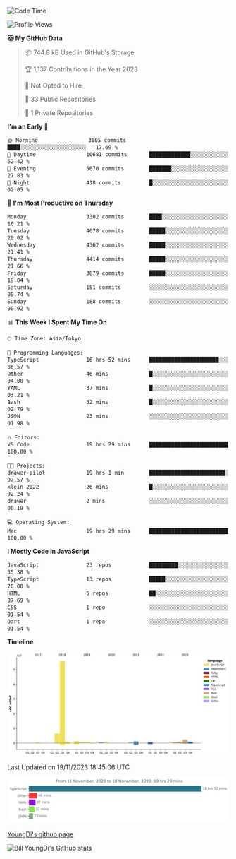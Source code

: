 <!--START_SECTION:waka-->
![Code Time](http://img.shields.io/badge/Code%20Time-167%20hrs%2026%20mins-blue)

![Profile Views](http://img.shields.io/badge/Profile%20Views-0-blue)

**🐱 My GitHub Data** 

> 📦 744.8 kB Used in GitHub's Storage 
 > 
> 🏆 1,137 Contributions in the Year 2023
 > 
> 🚫 Not Opted to Hire
 > 
> 📜 33 Public Repositories 
 > 
> 🔑 1 Private Repositories 
 > 
**I'm an Early 🐤** 

```text
🌞 Morning                3605 commits        ████░░░░░░░░░░░░░░░░░░░░░   17.69 % 
🌆 Daytime                10681 commits       █████████████░░░░░░░░░░░░   52.42 % 
🌃 Evening                5670 commits        ███████░░░░░░░░░░░░░░░░░░   27.83 % 
🌙 Night                  418 commits         █░░░░░░░░░░░░░░░░░░░░░░░░   02.05 % 
```
📅 **I'm Most Productive on Thursday** 

```text
Monday                   3302 commits        ████░░░░░░░░░░░░░░░░░░░░░   16.21 % 
Tuesday                  4078 commits        █████░░░░░░░░░░░░░░░░░░░░   20.02 % 
Wednesday                4362 commits        █████░░░░░░░░░░░░░░░░░░░░   21.41 % 
Thursday                 4414 commits        █████░░░░░░░░░░░░░░░░░░░░   21.66 % 
Friday                   3879 commits        █████░░░░░░░░░░░░░░░░░░░░   19.04 % 
Saturday                 151 commits         ░░░░░░░░░░░░░░░░░░░░░░░░░   00.74 % 
Sunday                   188 commits         ░░░░░░░░░░░░░░░░░░░░░░░░░   00.92 % 
```


📊 **This Week I Spent My Time On** 

```text
🕑︎ Time Zone: Asia/Tokyo

💬 Programming Languages: 
TypeScript               16 hrs 52 mins      ██████████████████████░░░   86.57 % 
Other                    46 mins             █░░░░░░░░░░░░░░░░░░░░░░░░   04.00 % 
YAML                     37 mins             █░░░░░░░░░░░░░░░░░░░░░░░░   03.21 % 
Bash                     32 mins             █░░░░░░░░░░░░░░░░░░░░░░░░   02.79 % 
JSON                     23 mins             ░░░░░░░░░░░░░░░░░░░░░░░░░   01.98 % 

🔥 Editors: 
VS Code                  19 hrs 29 mins      █████████████████████████   100.00 % 

🐱‍💻 Projects: 
drawer-pilot             19 hrs 1 min        ████████████████████████░   97.57 % 
klein-2022               26 mins             █░░░░░░░░░░░░░░░░░░░░░░░░   02.24 % 
drawer                   2 mins              ░░░░░░░░░░░░░░░░░░░░░░░░░   00.19 % 

💻 Operating System: 
Mac                      19 hrs 29 mins      █████████████████████████   100.00 % 
```

**I Mostly Code in JavaScript** 

```text
JavaScript               23 repos            █████████░░░░░░░░░░░░░░░░   35.38 % 
TypeScript               13 repos            █████░░░░░░░░░░░░░░░░░░░░   20.00 % 
HTML                     5 repos             ██░░░░░░░░░░░░░░░░░░░░░░░   07.69 % 
CSS                      1 repo              ░░░░░░░░░░░░░░░░░░░░░░░░░   01.54 % 
Dart                     1 repo              ░░░░░░░░░░░░░░░░░░░░░░░░░   01.54 % 
```



**Timeline**

![Lines of Code chart](https://raw.githubusercontent.com/Youngdi/Youngdi/master/assets/bar_graph.png)


 Last Updated on 19/11/2023 18:45:06 UTC
<!--END_SECTION:waka-->

![wakatime](./images/stat.svg)

[YoungDi's github page](https://youngdi.github.io)

![Bill YoungDi's GitHub stats](https://github-readme-stats.vercel.app/api?username=youngdi&count_private=true&show_icons=true)
